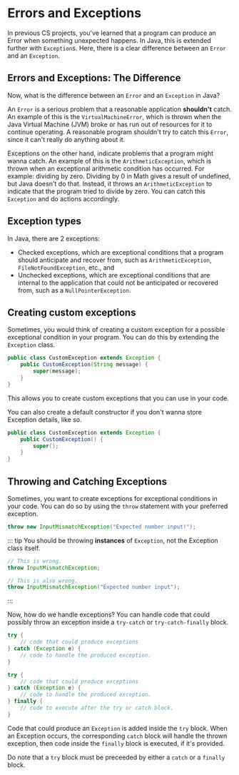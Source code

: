 # Errors and Exceptions

In previous CS projects, you've learned that a program can produce an Error when something unexpected happens. In Java, this is extended further with `Exception`s. Here, there is a clear difference between an `Error` and an `Exception`.

## Errors and Exceptions: The Difference

Now, what is the difference between an `Error` and an `Exception` in Java?

An `Error` is a serious problem that a reasonable application **shouldn't** catch. An example of this is the `VirtualMachineError`, which is thrown when the Java Virtual Machine (JVM) broke or has run out of resources for it to continue operating. A reasonable program shouldn't try to catch this `Error`, since it can't really do anything about it.

Exceptions on the other hand, indicate problems that a program might wanna catch. An example of this is the `ArithmeticException`, which is thrown when an exceptional arithmetic condition has occurred. For example: dividing by zero. Dividing by 0 in Math gives a result of undefined, but Java doesn't do that. Instead, it throws an `ArithmeticException` to indicate that the program tried to divide by zero. You can catch this `Exception` and do actions accordingly.

## Exception types

In Java, there are 2 exceptions:
- Checked exceptions, which are exceptional conditions that a program should anticipate and recover from, such as `ArithmeticException`, `FileNotFoundException`, etc., and
- Unchecked exceptions, which are exceptional conditions that are internal to the application that could not be anticipated or recovered from, such as a `NullPointerException`.

## Creating custom exceptions

Sometimes, you would think of creating a custom exception for a possible exceptional condition in your program. You can do this by extending the `Exception` class.

```java
public class CustomException extends Exception {
	public CustomException(String message) {
		super(message);
	}
}
```

This allows you to create custom exceptions that you can use in your code.

You can also create a default constructor if you don't wanna store Exception details, like so.

```java
public class CustomException extends Exception {
	public CustomException() {
		super();
	}
}
```

## Throwing and Catching Exceptions

Sometimes, you want to create exceptions for exceptional conditions in your code. You can do so by using the `throw` statement with your preferred exception.

```java
throw new InputMismatchException("Expected number input!");
```

::: tip
You should be throwing **instances** of `Exception`, not the Exception class itself.

```java
// This is wrong.
throw InputMismatchException;

// This is also wrong.
throw InputMismatchException("Expected number input");
```
:::

Now, how do we handle exceptions? You can handle code that could possibly throw an exception inside a `try-catch` or `try-catch-finally` block.

```java
try {
	// code that could produce exceptions
} catch (Exception e) {
	// code to handle the produced exception.
}

try {
	// code that could produce exceptions
} catch (Exception e) {
	// code to handle the produced exception.
} finally {
	// code to execute after the try or catch block.
}
```

Code that could produce an `Exception` is added inside the `try` block. When an Exception occurs, the corresponding `catch` block will handle the thrown exception, then code inside the `finally` block is executed, if it's provided.

Do note that a `try` block must be preceeded by either a `catch` or a `finally` block.